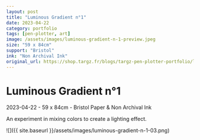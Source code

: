 ```yaml
---
layout: post
title: "Luminous Gradient n°1"
date: 2023-04-22
category: portfolio
tags: [pen-plotter, art]
image: /assets/images/luminous-gradient-n-1-preview.jpeg
size: "59 x 84cm"
support: "Bristol"
ink: "Non Archival Ink"
original_url: https://shop.targz.fr/blogs/targz-pen-plotter-portfolio/luminous-gradient-n-1
---
```


# Luminous Gradient n°1

2023-04-22 - 59 x 84cm - Bristol Paper & Non Archival Ink

An experiment in mixing colors to create a lighting effect.

![]({{ site.baseurl }}/assets/images/luminous-gradient-n-1-03.png)
